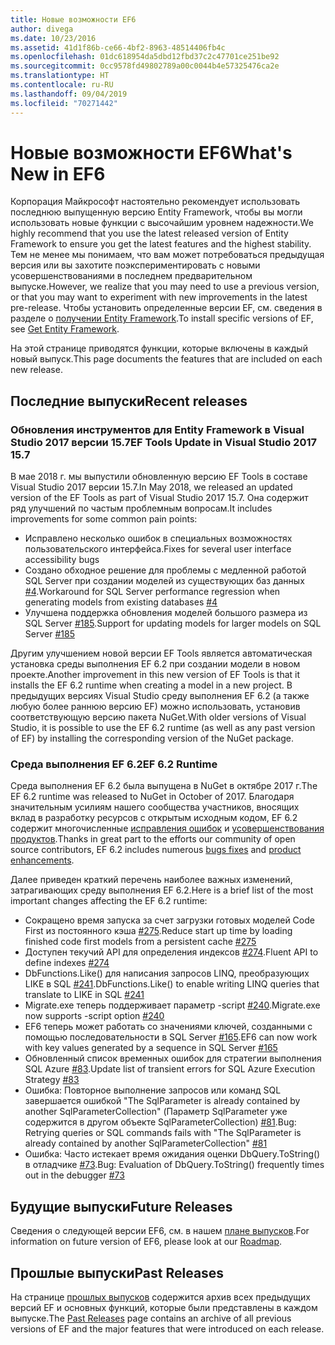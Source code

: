 ```yaml
---
title: Новые возможности EF6
author: divega
ms.date: 10/23/2016
ms.assetid: 41d1f86b-ce66-4bf2-8963-48514406fb4c
ms.openlocfilehash: 01dc618954da5dbd12fbd37c2c47701ce251be92
ms.sourcegitcommit: 0cc9578fd49802789a00c0044b4e57325476ca2e
ms.translationtype: HT
ms.contentlocale: ru-RU
ms.lasthandoff: 09/04/2019
ms.locfileid: "70271442"
---
```

# <a name="whats-new-in-ef6"></a><span data-ttu-id="4308d-102">Новые возможности EF6</span><span class="sxs-lookup"><span data-stu-id="4308d-102">What's New in EF6</span></span>

<span data-ttu-id="4308d-103">Корпорация Майкрософт настоятельно рекомендует использовать последнюю выпущенную версию Entity Framework, чтобы вы могли использовать новые функции с высочайшим уровнем надежности.</span><span class="sxs-lookup"><span data-stu-id="4308d-103">We highly recommend that you use the latest released version of Entity Framework to ensure you get the latest features and the highest stability.</span></span>
<span data-ttu-id="4308d-104">Тем не менее мы понимаем, что вам может потребоваться предыдущая версия или вы захотите поэкспериментировать с новыми усовершенствованиями в последнем предварительном выпуске.</span><span class="sxs-lookup"><span data-stu-id="4308d-104">However, we realize that you may need to use a previous version, or that you may want to experiment with new improvements in the latest pre-release.</span></span>
<span data-ttu-id="4308d-105">Чтобы установить определенные версии EF, см. сведения в разделе о [получении Entity Framework](~/ef6/fundamentals/install.md).</span><span class="sxs-lookup"><span data-stu-id="4308d-105">To install specific versions of EF, see [Get Entity Framework](~/ef6/fundamentals/install.md).</span></span>

<span data-ttu-id="4308d-106">На этой странице приводятся функции, которые включены в каждый новый выпуск.</span><span class="sxs-lookup"><span data-stu-id="4308d-106">This page documents the features that are included on each new release.</span></span>

## <a name="recent-releases"></a><span data-ttu-id="4308d-107">Последние выпуски</span><span class="sxs-lookup"><span data-stu-id="4308d-107">Recent releases</span></span>

### <a name="ef-tools-update-in-visual-studio-2017-157"></a><span data-ttu-id="4308d-108">Обновления инструментов для Entity Framework в Visual Studio 2017 версии 15.7</span><span class="sxs-lookup"><span data-stu-id="4308d-108">EF Tools Update in Visual Studio 2017 15.7</span></span>

<span data-ttu-id="4308d-109">В мае 2018 г. мы выпустили обновленную версию EF Tools в составе Visual Studio 2017 версии 15.7.</span><span class="sxs-lookup"><span data-stu-id="4308d-109">In May 2018, we released an updated version of the EF Tools as part of Visual Studio 2017 15.7.</span></span>
<span data-ttu-id="4308d-110">Она содержит ряд улучшений по частым проблемным вопросам.</span><span class="sxs-lookup"><span data-stu-id="4308d-110">It includes improvements for some common pain points:</span></span>

- <span data-ttu-id="4308d-111">Исправлено несколько ошибок в специальных возможностях пользовательского интерфейса.</span><span class="sxs-lookup"><span data-stu-id="4308d-111">Fixes for several user interface accessibility bugs</span></span>
- <span data-ttu-id="4308d-112">Создано обходное решение для проблемы с медленной работой SQL Server при создании моделей из существующих баз данных [#4](https://github.com/aspnet/entityframework6/issues/4).</span><span class="sxs-lookup"><span data-stu-id="4308d-112">Workaround for SQL Server performance regression when generating models from existing databases [#4](https://github.com/aspnet/entityframework6/issues/4)</span></span>
- <span data-ttu-id="4308d-113">Улучшена поддержка обновления моделей большого размера из SQL Server [#185](https://github.com/aspnet/EntityFramework6/issues/185).</span><span class="sxs-lookup"><span data-stu-id="4308d-113">Support for updating models for larger models on SQL Server [#185](https://github.com/aspnet/EntityFramework6/issues/185)</span></span>

<span data-ttu-id="4308d-114">Другим улучшением новой версии EF Tools является автоматическая установка среды выполнения EF 6.2 при создании модели в новом проекте.</span><span class="sxs-lookup"><span data-stu-id="4308d-114">Another improvement in this new version of EF Tools is that it installs the EF 6.2 runtime when creating a model in a new project.</span></span> <span data-ttu-id="4308d-115">В предыдущих версиях Visual Studio среду выполнения EF 6.2 (а также любую более раннюю версию EF) можно использовать, установив соответствующую версию пакета NuGet.</span><span class="sxs-lookup"><span data-stu-id="4308d-115">With older versions of Visual Studio, it is possible to use the EF 6.2 runtime (as well as any past version of EF) by installing the corresponding version of the NuGet package.</span></span>

### <a name="ef-62-runtime"></a><span data-ttu-id="4308d-116">Среда выполнения EF 6.2</span><span class="sxs-lookup"><span data-stu-id="4308d-116">EF 6.2 Runtime</span></span>

<span data-ttu-id="4308d-117">Среда выполнения EF 6.2 была выпущена в NuGet в октябре 2017 г.</span><span class="sxs-lookup"><span data-stu-id="4308d-117">The EF 6.2 runtime was released to NuGet in October of 2017.</span></span>
<span data-ttu-id="4308d-118">Благодаря значительным усилиям нашего сообщества участников, вносящих вклад в разработку ресурсов с открытым исходным кодом, EF 6.2 содержит многочисленные [исправления ошибок](https://github.com/aspnet/entityframework6/issues?utf8=%E2%9C%93&q=is%3Aissue%20milestone%3A6.2.0%20is%3Aclosed%20label%3Aclosed-fixed%20-label%3Aarea-tools%20label%3Atype-bug) и [усовершенствования продуктов](https://github.com/aspnet/entityframework6/issues?utf8=%E2%9C%93&q=is%3Aissue%20milestone%3A6.2.0%20is%3Aclosed%20label%3Aclosed-fixed%20-label%3Aarea-tools%20label%3Atype-enhancement%20).</span><span class="sxs-lookup"><span data-stu-id="4308d-118">Thanks in great part to the efforts our community of open source contributors, EF 6.2 includes numerous [bugs fixes](https://github.com/aspnet/entityframework6/issues?utf8=%E2%9C%93&q=is%3Aissue%20milestone%3A6.2.0%20is%3Aclosed%20label%3Aclosed-fixed%20-label%3Aarea-tools%20label%3Atype-bug) and [product enhancements](https://github.com/aspnet/entityframework6/issues?utf8=%E2%9C%93&q=is%3Aissue%20milestone%3A6.2.0%20is%3Aclosed%20label%3Aclosed-fixed%20-label%3Aarea-tools%20label%3Atype-enhancement%20).</span></span>

<span data-ttu-id="4308d-119">Далее приведен краткий перечень наиболее важных изменений, затрагивающих среду выполнения EF 6.2.</span><span class="sxs-lookup"><span data-stu-id="4308d-119">Here is a brief list of the most important changes affecting the EF 6.2 runtime:</span></span>

- <span data-ttu-id="4308d-120">Сокращено время запуска за счет загрузки готовых моделей Code First из постоянного кэша [#275](https://github.com/aspnet/EntityFramework6/issues/275).</span><span class="sxs-lookup"><span data-stu-id="4308d-120">Reduce start up time by loading finished code first models from a persistent cache [#275](https://github.com/aspnet/EntityFramework6/issues/275)</span></span>
- <span data-ttu-id="4308d-121">Доступен текучий API для определения индексов [#274](https://github.com/aspnet/EntityFramework6/issues/274).</span><span class="sxs-lookup"><span data-stu-id="4308d-121">Fluent API to define indexes [#274](https://github.com/aspnet/EntityFramework6/issues/274)</span></span>
- <span data-ttu-id="4308d-122">DbFunctions.Like() для написания запросов LINQ, преобразующих LIKE в SQL [#241](https://github.com/aspnet/EntityFramework6/issues/241).</span><span class="sxs-lookup"><span data-stu-id="4308d-122">DbFunctions.Like() to enable writing LINQ queries that translate to LIKE in SQL [#241](https://github.com/aspnet/EntityFramework6/issues/241)</span></span>
- <span data-ttu-id="4308d-123">Migrate.exe теперь поддерживает параметр -script [#240](https://github.com/aspnet/EntityFramework6/issues/240).</span><span class="sxs-lookup"><span data-stu-id="4308d-123">Migrate.exe now supports -script option [#240](https://github.com/aspnet/EntityFramework6/issues/240)</span></span>
- <span data-ttu-id="4308d-124">EF6 теперь может работать со значениями ключей, созданными с помощью последовательности в SQL Server [#165](https://github.com/aspnet/EntityFramework6/issues/165).</span><span class="sxs-lookup"><span data-stu-id="4308d-124">EF6 can now work with key values generated by a sequence in SQL Server [#165](https://github.com/aspnet/EntityFramework6/issues/165)</span></span>
- <span data-ttu-id="4308d-125">Обновленный список временных ошибок для стратегии выполнения SQL Azure [#83](https://github.com/aspnet/EntityFramework6/issues/83).</span><span class="sxs-lookup"><span data-stu-id="4308d-125">Update list of transient errors for SQL Azure Execution Strategy [#83](https://github.com/aspnet/EntityFramework6/issues/83)</span></span>
- <span data-ttu-id="4308d-126">Ошибка: Повторное выполнение запросов или команд SQL завершается ошибкой "The SqlParameter is already contained by another SqlParameterCollection" (Параметр SqlParameter уже содержится в другом объекте SqlParameterCollection) [#81](https://github.com/aspnet/EntityFramework6/issues/81).</span><span class="sxs-lookup"><span data-stu-id="4308d-126">Bug: Retrying queries or SQL commands fails with "The SqlParameter is already contained by another SqlParameterCollection" [#81](https://github.com/aspnet/EntityFramework6/issues/81)</span></span>
- <span data-ttu-id="4308d-127">Ошибка: Часто истекает время ожидания оценки DbQuery.ToString() в отладчике [#73](https://github.com/aspnet/EntityFramework6/issues/73).</span><span class="sxs-lookup"><span data-stu-id="4308d-127">Bug: Evaluation of DbQuery.ToString() frequently times out in the debugger [#73](https://github.com/aspnet/EntityFramework6/issues/73)</span></span>

## <a name="future-releases"></a><span data-ttu-id="4308d-128">Будущие выпуски</span><span class="sxs-lookup"><span data-stu-id="4308d-128">Future Releases</span></span>

<span data-ttu-id="4308d-129">Сведения о следующей версии EF6, см. в нашем [плане выпусков](roadmap.md).</span><span class="sxs-lookup"><span data-stu-id="4308d-129">For information on future version of EF6, please look at our [Roadmap](roadmap.md).</span></span>

## <a name="past-releases"></a><span data-ttu-id="4308d-130">Прошлые выпуски</span><span class="sxs-lookup"><span data-stu-id="4308d-130">Past Releases</span></span>

<span data-ttu-id="4308d-131">На странице [прошлых выпусков](past-releases.md) содержится архив всех предыдущих версий EF и основных функций, которые были представлены в каждом выпуске.</span><span class="sxs-lookup"><span data-stu-id="4308d-131">The [Past Releases](past-releases.md) page contains an archive of all previous versions of EF and the major features that were introduced on each release.</span></span>
